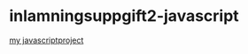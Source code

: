 # inlamningsuppgift2-javascript
[my javascriptproject](https://aliusman851.github.io/javascript-project/)
